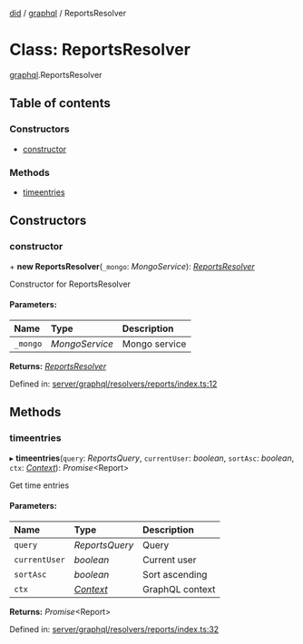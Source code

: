[did](../README.md) / [graphql](../modules/graphql.md) / ReportsResolver

# Class: ReportsResolver

[graphql](../modules/graphql.md).ReportsResolver

## Table of contents

### Constructors

- [constructor](graphql.reportsresolver.md#constructor)

### Methods

- [timeentries](graphql.reportsresolver.md#timeentries)

## Constructors

### constructor

\+ **new ReportsResolver**(`_mongo`: *MongoService*): [*ReportsResolver*](graphql.reportsresolver.md)

Constructor for ReportsResolver

#### Parameters:

Name | Type | Description |
:------ | :------ | :------ |
`_mongo` | *MongoService* | Mongo service    |

**Returns:** [*ReportsResolver*](graphql.reportsresolver.md)

Defined in: [server/graphql/resolvers/reports/index.ts:12](https://github.com/Puzzlepart/did/blob/50d5d352/server/graphql/resolvers/reports/index.ts#L12)

## Methods

### timeentries

▸ **timeentries**(`query`: *ReportsQuery*, `currentUser`: *boolean*, `sortAsc`: *boolean*, `ctx`: [*Context*](graphql_context.context.md)): *Promise*<Report\>

Get time entries

#### Parameters:

Name | Type | Description |
:------ | :------ | :------ |
`query` | *ReportsQuery* | Query   |
`currentUser` | *boolean* | Current user   |
`sortAsc` | *boolean* | Sort ascending   |
`ctx` | [*Context*](graphql_context.context.md) | GraphQL context    |

**Returns:** *Promise*<Report\>

Defined in: [server/graphql/resolvers/reports/index.ts:32](https://github.com/Puzzlepart/did/blob/50d5d352/server/graphql/resolvers/reports/index.ts#L32)

